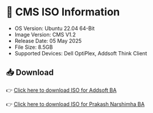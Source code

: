 # 💽 CMS ISO Information

- OS Version: Ubuntu 22.04 64-Bit
- Image Version: CMS V1.2
- Release Date: 05 May 2025
- File Size: 8.5GB
- Supported Devices: Dell OptiPlex, Addsoft Think Client

## 📥 Download
👉 [Click here to download ISO for Addsoft BA](http://182.19.28.206/05May25-ATPL-CMS-IMAGEV2-128GB-FIX-HWTime-FPClient.zip)

👉 [Click here to download ISO for Prakash Narshimha BA](http://182.19.28.206/cms_3.3.zip)

